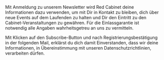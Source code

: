 Mit Anmeldung zu unserem Newsletter wird Red Cabinet deine Informationen dazu verwenden, um mit Dir in Kontakt zu bleiben, dich über neue Events auf dem Laufenden zu halten und Dir den Eintritt zu den Cabinet-Veranstaltungen zu gewähren. Für die Einlassgarantie ist notwendig alle Angaben wahrheitsgetreu an uns zu vermitteln.

Mit Klicken auf den Subscribe-Button und nach Registrierungsbestätigung in der folgenden Mail, erklärst du dich damit Einverstanden, dass wir deine Informationen, in Übereinstimmung mit unseren Datenschutzrichtlinien, verarbeiten dürfen.
